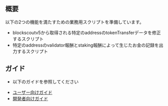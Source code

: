 ## 概要

以下の2つの機能を満たすための業務用スクリプトを準備しています。

- blockscoutv5から取得される特定のaddressのtokenTransferデータを修正するスクリプト
- 特定のaddressのvalidator報酬とstaking報酬によって生じたお金の記録を出力するスクリプト

## ガイド

* 以下のガイドを参照してください

- [ユーザー向けガイド](./doc/%E3%83%A6%E3%83%BC%E3%82%B6%E3%83%BC%E5%90%91%E3%81%91%E3%82%AC%E3%82%A4%E3%83%89.md)
- [開発者向けガイド](./doc/%E9%96%8B%E7%99%BA%E8%80%85%E5%90%91%E3%81%91%E3%82%AC%E3%82%A4%E3%83%89.md)


